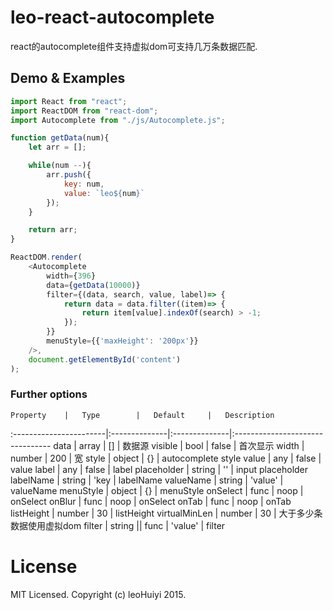 leo-react-autocomplete
============

react的autocomplete组件支持虚拟dom可支持几万条数据匹配.


## Demo & Examples



```javascript
import React from "react";
import ReactDOM from "react-dom";
import Autocomplete from "./js/Autocomplete.js";

function getData(num){
    let arr = [];

    while(num --){
        arr.push({
            key: num,
            value: `leo${num}`
        });
    }

    return arr;
}

ReactDOM.render(
    <Autocomplete
        width={396}
        data={getData(10000)}
        filter={(data, search, value, label)=> {
            return data = data.filter((item)=> {
                return item[value].indexOf(search) > -1;
            });
        }}
        menuStyle={{'maxHeight': '200px'}}
    />,
    document.getElementById('content')
);
```

### Further options

	Property	|	Type		|	Default		|	Description
:-----------------------|:--------------|:--------------|:--------------------------------
data	|	array	|	[]	|	数据源
visible	|	bool	|	false	|	首次显示
width	|	number	|	200	|	宽
style	|	object	|	{}	|	autocomplete style
value	|	any	|	false	|	value
label	|	any	|	false	|	label
placeholder	|	string	|	''	|	input placeholder
labelName	|	string	|	'key	|	labelName
valueName	|	string	|	'value'	|	valueName
menuStyle	|	object	|	{}	|	menuStyle
onSelect	|	func	|	noop	|	onSelect
onBlur	|	func	|	noop	|	onSelect
onTab	|	func	|	noop	|	onTab
listHeight	|	number	|	30	|	listHeight
virtualMinLen	|	number	|	30	|	大于多少条数据使用虚拟dom
filter	|	string || func	|	'value'	|	filter


# License

MIT Licensed. Copyright (c) leoHuiyi 2015.
